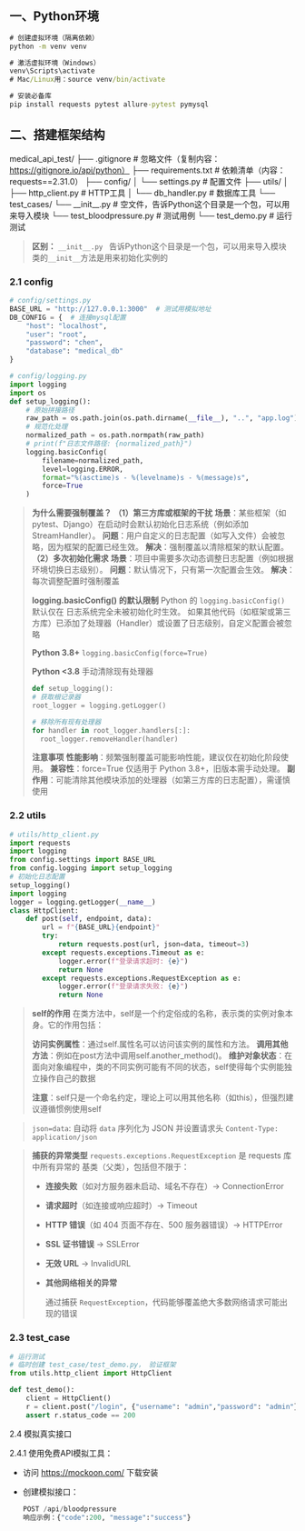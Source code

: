 ## 一、Python环境

```cmd
# 创建虚拟环境（隔离依赖）
python -m venv venv  

# 激活虚拟环境（Windows）
venv\Scripts\activate  
# Mac/Linux用：source venv/bin/activate

# 安装必备库
pip install requests pytest allure-pytest pymysql
```

## 二、搭建框架结构

medical_api_test/
├── .gitignore         # 忽略文件（复制内容：https://gitignore.io/api/python）
├── requirements.txt   # 依赖清单（内容：requests==2.31.0）
├── config/
│   └── settings.py    # 配置文件
├── utils/
│   ├── http_client.py # HTTP工具
│   └── db_handler.py  # 数据库工具
└── test_cases/
    └── \_\_init\_\_.py  # 空文件，告诉Python这个目录是一个包，可以用来导入模块
    └── test_bloodpressure.py  # 测试用例
    └── test_demo.py  # 运行测试

>**区别：**
>`__init__.py ` 告诉Python这个目录是一个包，可以用来导入模块
>类的`__init__`方法是用来初始化实例的

### 2.1 config

```py
# config/settings.py
BASE_URL = "http://127.0.0.1:3000"  # 测试用模拟地址
DB_CONFIG = {  # 连接mysql配置
    "host": "localhost",
    "user": "root",
    "password": "chen",
    "database": "medical_db"
}
```



```py
# config/logging.py
import logging
import os
def setup_logging():
    # 原始拼接路径
    raw_path = os.path.join(os.path.dirname(__file__), "..", "app.log")
    # 规范化处理
    normalized_path = os.path.normpath(raw_path)
    # print(f"日志文件路径: {normalized_path}")
    logging.basicConfig(
        filename=normalized_path,
        level=logging.ERROR,
        format="%(asctime)s - %(levelname)s - %(message)s",
        force=True
    )
```

> **为什么需要强制覆盖？**
> **（1）第三方库或框架的干扰**
> **场景**：某些框架（如 pytest、Django）在启动时会默认初始化日志系统（例如添加 StreamHandler）。
> **问题**：用户自定义的日志配置（如写入文件）会被忽略，因为框架的配置已经生效。
> **解决**：强制覆盖以清除框架的默认配置。
> **（2）多次初始化需求**
> **场景**：项目中需要多次动态调整日志配置（例如根据环境切换日志级别）。
> **问题**：默认情况下，只有第一次配置会生效。
> **解决**：每次调整配置时强制覆盖
>
> **logging.basicConfig() 的默认限制**
> Python 的 `logging.basicConfig() `默认仅在 日志系统完全未被初始化时生效。
> 如果其他代码（如框架或第三方库）已添加了处理器（Handler）或设置了日志级别，自定义配置会被忽略
>
> **Python 3.8+**
> `logging.basicConfig(force=True)`
>
> **Python <3.8**
> 手动清除现有处理器
>
> ```py
> def setup_logging():
> # 获取根记录器
> root_logger = logging.getLogger()
> 
> # 移除所有现有处理器
> for handler in root_logger.handlers[:]:
>   root_logger.removeHandler(handler)
> ```
>
> **注意事项**
> **性能影响**：频繁强制覆盖可能影响性能，建议仅在初始化阶段使用。
> **兼容性**：force=True 仅适用于 Python 3.8+，旧版本需手动处理。
> **副作用**：可能清除其他模块添加的处理器（如第三方库的日志配置），需谨慎使用

### 2.2 utils

```py
# utils/http_client.py
import requests
import logging
from config.settings import BASE_URL
from config.logging import setup_logging
# 初始化日志配置
setup_logging()
import logging
logger = logging.getLogger(__name__)
class HttpClient:
    def post(self, endpoint, data):
        url = f"{BASE_URL}{endpoint}"
        try:
            return requests.post(url, json=data, timeout=3)
        except requests.exceptions.Timeout as e:
            logger.error(f"登录请求超时: {e}")
            return None
        except requests.exceptions.RequestException as e:
            logger.error(f"登录请求失败: {e}")
            return None
```

> **self的作用**
> 在类方法中，self是一个约定俗成的名称，表示类的实例对象本身。它的作用包括：
>
> **访问实例属性**：通过self.属性名可以访问该实例的属性和方法。
> **调用其他方法**：例如在post方法中调用self.another_method()。
> **维护对象状态**：在面向对象编程中，类的不同实例可能有不同的状态，self使得每个实例能独立操作自己的数据
>
> **注意**：self只是一个命名约定，理论上可以用其他名称（如this），但强烈建议遵循惯例使用self

>`json=data`: 自动将 `data` 序列化为 JSON 并设置请求头 `Content-Type: application/json`

> **捕获的异常类型**
> `requests.exceptions.RequestException` 是 requests 库中所有异常的 基类（父类），包括但不限于：
>
> * **连接失败**（如对方服务器未启动、域名不存在）→ ConnectionError
>
> * **请求超时**（如连接或响应超时）→ Timeout
>
> * **HTTP 错误**（如 404 页面不存在、500 服务器错误）→ HTTPError
>
> * **SSL 证书错误** → SSLError
>
> * **无效 URL** → InvalidURL
>
> * **其他网络相关的异常**
>
>   通过捕获 `RequestException`，代码能够覆盖绝大多数网络请求可能出现的错误

### 2.3 test_case

```py
# 运行测试
# 临时创建 test_case/test_demo.py， 验证框架
from utils.http_client import HttpClient

def test_demo():
    client = HttpClient()
    r = client.post("/login", {"username": "admin","password": "admin"})
    assert r.status_code == 200
```

2.4 模拟真实接口

2.4.1 使用免费API模拟工具：

- 访问 https://mockoon.com/ 下载安装

- 创建模拟接口：

  ```py
  POST /api/bloodpressure  
  响应示例：{"code":200, "message":"success"}
  ```


